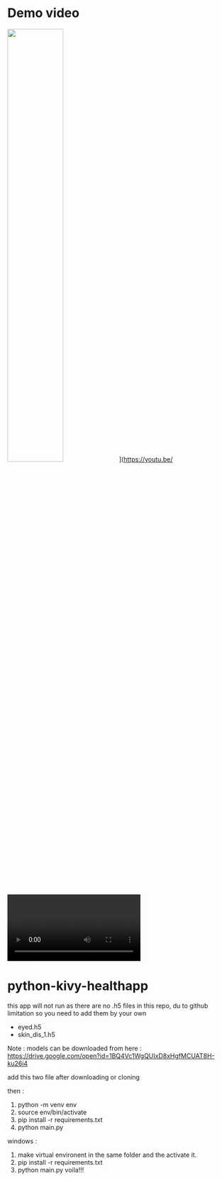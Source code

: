 # Demo video
<img src="https://img.youtube.com/vi/<VIDEO ID>/maxresdefault.jpg" width="50%">](https://youtu.be/<VIDEO ID>)

# python-kivy-healthapp

this app will not run as there are no .h5 files in this repo, du to github limitation so you need to add them by your own
* eyed.h5
* skin_dis_1.h5

Note :  models can be downloaded from here : https://drive.google.com/open?id=1BQ4Vc1WgQUIxD8xHgfMCUAT8H-ku26i4

add this two file after downloading or cloning

then : 

1) python -m venv env
2) source env/bin/activate
3) pip install -r requirements.txt
4) python main.py

windows : 
1) make virtual environent in the same folder and the activate it.
2) pip install -r requirements.txt
3) python main.py
voila!!!
